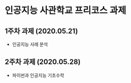 인공지능 사관학교 프리코스 과제
==========
1주차 과제 (2020.05.21)
----------
- 인공지능 사례 분석

2주차 과제 (2020.05.28)
----------
- 파이썬과 인공지능 기초수학
